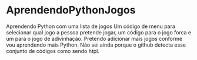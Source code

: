 # AprendendoPythonJogos
Aprendendo Python com uma lista de jogos
Um código de menu para selecionar qual jogo a pessoa pretende jogar, um código para o jogo forca e um para o jogo de adivinhação.
Pretendo adicionar mais jogos conforme vou aprendendo mais Python. Não sei ainda porque o github detecta esse conjunto de códigos como sendo htpl.
